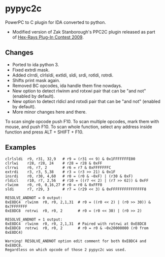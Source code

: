 # pypyc2c
PowerPC to C plugin for IDA converted to python.
- Modified version of Zak Stanborough's PPC2C plugin released as part of [Hex-Rays Plug-In Contest 2009](https://www.hex-rays.com/contests/2009/).

Changes
-------

- Ported to ida python 3.
- Fixed extrdi mask.
- Added clrrdi, clrlsldi, extldi, sldi, srdi, rotldi, rotrdi.
- Shifts print mask again.
- Removed BC opcodes, ida handle them fine nowdays.
- New option to detect rlwinm and rotxwi pair that can be "and not" (enabled by default).
- New option to detect rldicl and rotxdi pair that can be "and not" (enabled by default).
- More minor changes here and there.

 To scan single opcode push F10.
 To scan multiple opcodes, mark them with mouse, and push F10.
 To scan whole function, select any address inside function and press ALT + SHIFT + F10.

Examples
--------

    clrlsldi  r9, r31, 32,9   # r9 = (r31 << 9) & 0x1FFFFFFFE00
    clrlwi    r28, r28, 24    # r28 = r28 & 0xFF
    clrrwi    r6, r7, 2       # r6 = r7 & 0xFFFFFFFC
    extrdi    r3, r3, 5,38    # r3 = (r3 >> 21) & 0x1F
    insrdi    r0, r30, 4,60   # r0 = (r0 & ~0xF) | (r30 & 0xF)
    rldicl    r10, r7, 2,56   # r10 = ((r7 << 2) | (r7 >> 62)) & 0xFF
    rlwinm    r0, r0, 0,16,27 # r0 = r0 & 0xFFF0
    sldi      r7, r29, 3      # r7 = (r29 << 3) & 0xFFFFFFFFFFFFFFF8
    
	RESOLVE_ANDNOT = 0 output:
	0xE8DC4  rlwinm  r0, r0, 2,1,31  # r0 = ((r0 << 2) | (r0 >> 30)) & 0x7FFFFFFF
    0xE8DC8  rotrwi  r0, r0, 2       # r0 = (r0 << 30) | (r0 >> 2)

	RESOLVE_ANDNOT = 1 output:
    0xE8DC4  rlwinm  r0, r0, 2,1,31  # Paired with rotrwi at 0xE8DC8
    0xE8DC8  rotrwi  r0, r0, 2       # r0 = r0 & ~0x20000000 (r0 from 0xE8DC4)
	
	Warning! RESOLVE_ANDNOT option edit comment for both 0xE8DC4 and 0xE8DC8.
	Regardless on which opcode of those 2 pypyc2c was used.